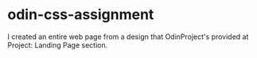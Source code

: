 # odin-css-assignment

I created an entire web page from a design that OdinProject's provided at Project: Landing Page section.
